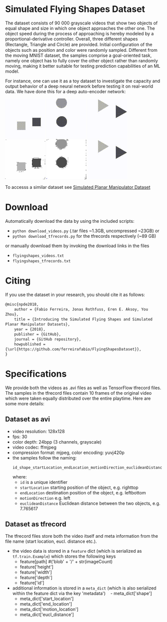 # Simulated Flying Shapes Dataset
The dataset consists of 90 000 grayscale videos that show two objects of equal shape and size in which one object approaches the other one. The object speed during the process of approaching is hereby modeled by a proportional-derivative controller. Overall, three different shapes (Rectangle, Triangle and Circle) are provided. Initial conﬁguration of the objects such as position and color were randomly sampled. Different from the moving MNIST dataset, the samples comprise a goal-oriented task, namely one object has to fully cover the other object rather than randomly moving, making it better suitable for testing prediction capabilities of an ML model.

For instance, one can use it as a toy dataset to investigate the capacity and output behavior of a deep neural network before testing it on real-world data. We have done this for a deep auto-encoder network:

![Square](/examples/000618_original_square.gif)
![Circle](/examples/001483_original_circle.gif)
![Triangle](/examples/007033_original_triangle.gif)  
![Square](/examples/000618_generated_square.gif)
![Circle](/examples/001483_generated_circle.gif)
![Triangle](/examples/007033_original_triangle.gif)

To accesss a similar dataset see [Simulated Planar Manipulator Dataset](https://github.com/ferreirafabio/PlanarManipulatorDataset)

# Download
Automatically download the data by using the included scripts:
- ```python download_videos.py``` (.tar files ~1.3GB, uncompressed ~23GB) or 
- ```python download_tfrecords.py``` for the tfrecords respectively (~89 GB)

or manually download them by invoking the download links in the files
- ```flyingshapes_videos.txt```
- ```flyingshapes_tfrecords.txt```

# Citing
If you use the dataset in your research, you should cite it as follows:

```
@misc{npde2018,
    author = {Fabio Ferreira, Jonas Rothfuss, Eren E. Aksoy, You Zhou},
    title = {Introducing the Simulated Flying Shapes and Simulated Planar Manipulator Datasets},
    year = {2018},
    publisher = {GitHub},
    journal = {GitHub repository},
    howpublished = {\url{https://github.com/ferreirafabio/FlyingShapesDataset}},
}
```

# Specifications
We provide both the videos as .avi files as well as TensorFlow tfrecord files. The samples in the tfrecord files contain 10 frames of the original video which were taken equally distributed over the entire playtime. Here are some more details:
## Dataset as avi
- video resolution: 128x128
- fps: 30
- color depth: 24bpp (3 channels, grayscale)
- video codec: ffmjpeg
- compression format: mjpeg, color encoding: yuvj420p
- the samples follow the naming: 
  ```
  id_shape_startLocation_endLocation_motionDirection_euclideanDistance
  ```
  where:
    - ```id``` is a unique identifier
    - ```startLocation``` starting position of the object, e.g. righttop
    - ```endLocation``` destination position of the object, e.g. leftbottom
    - ```motionDirection``` e.g. left
    - ```euclideanDistance``` Euclidean distance between the two objects, e.g. 7.765617 

## Dataset as tfrecord
The tfrecord files store both the video itself and meta information from the file name (start location, eucl. distance etc.).
- the video data is stored in a ```feature``` dict (which is serialized as ```tf.train.Example```) which stores the following keys 
    - feature[path] #('blob' + '/' + str(imageCount)
    - feature['height']
    - feature['width']
    - feature['depth']
    - feature['id']
- additional information is stored in a ```meta_dict``` (which is also serialized within the feature dict via the key 'metadata')
    - meta_dict['shape']
    - meta_dict['start_location']
    - meta_dict['end_location']
    - meta_dict['motion_location']
    - meta_dict['eucl_distance']
